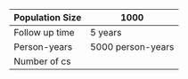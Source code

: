 | Population Size | 1000              |
|-----------------|-------------------|
| Follow up time  | 5 years           |
| Person-years    | 5000 person-years |
| Number of cs
